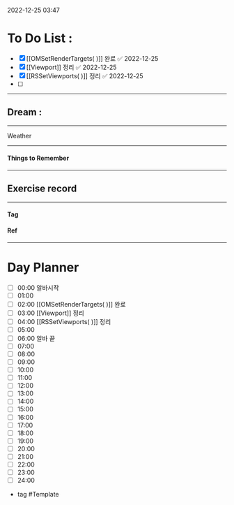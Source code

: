 2022-12-25 03:47

# To Do List :

- [x] [[OMSetRenderTargets( )]] 완료 ✅ 2022-12-25
- [x] [[Viewport]] 정리 ✅ 2022-12-25
- [x] [[RSSetViewports( )]] 정리 ✅ 2022-12-25
- [ ] 

---

## Dream :

---

Weather

---

#### Things to Remember

---

## Exercise record
---

#### Tag

#### Ref

---

# Day Planner

- [ ] 00:00 알바시작
- [ ] 01:00 
- [ ] 02:00 [[OMSetRenderTargets( )]] 완료
- [ ] 03:00 [[Viewport]] 정리 
- [ ] 04:00 [[RSSetViewports( )]] 정리
- [ ] 05:00
- [ ] 06:00 알바 끝
- [ ] 07:00 
- [ ] 08:00 
- [ ] 09:00 
- [ ] 10:00 
- [ ] 11:00 
- [ ] 12:00 
- [ ] 13:00 
- [ ] 14:00 
- [ ] 15:00 
- [ ] 16:00 
- [ ] 17:00 
- [ ] 18:00 
- [ ] 19:00 
- [ ] 20:00 
- [ ] 21:00 
- [ ] 22:00 
- [ ] 23:00 
- [ ] 24:00 

- tag
#Template